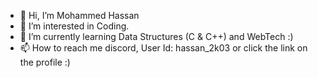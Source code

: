 - 👋 Hi, I’m Mohammed Hassan
- 👀 I’m interested in Coding. 
- 🌱 I’m currently learning Data Structures (C & C++) and WebTech :)
- 📫 How to reach me discord, User Id: hassan_2k03 or click the link on the profile :)

<!---
Hassan-2k03/Hassan-2k03 is a ✨ special ✨ repository because its `README.md` (this file) appears on your GitHub profile.
You can click the Preview link to take a look at your changes.
--->
